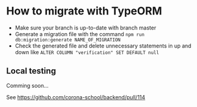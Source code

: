 # How to migrate with TypeORM

- Make sure your branch is up-to-date with branch master
- Generate a migration file with the command `npm run db:migration:generate NAME_OF_MIGRATION`
- Check the generated file and delete unnecessary statements in up and down like `ALTER COLUMN "verification" SET DEFAULT null`

## Local testing
Comming soon...

See https://github.com/corona-school/backend/pull/114

